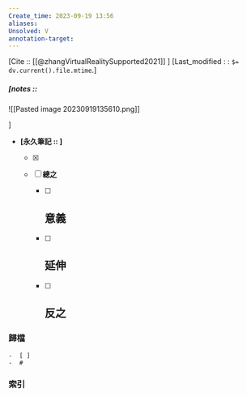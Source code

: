 ```yaml
---
Create_time: 2023-09-19 13:56
aliases: 
Unsolved: V
annotation-target:
---
```

[Cite :: [[@zhangVirtualRealitySupported2021]] ]
[Last_modified : : `$= dv.current().file.mtime`.]
##### [notes ::  
![[Pasted image 20230919135610.png]]

]

- **[永久筆記 :: ]**
	
	- [x]
	
	- [ ] **總之**
		
		- [ ] **意義**
			-
		
		- [ ] **延伸**
			- 
		
		- [ ] **反之**
			-
		


### 歸檔 
	-  [ ]
	-  #

### 索引
